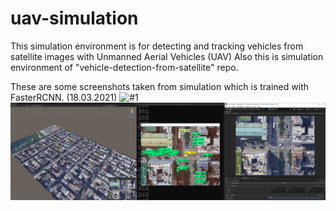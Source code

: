# uav-simulation

This simulation environment is for detecting and tracking vehicles from satellite images with Unmanned Aerial Vehicles (UAV) Also this is simulation environment of  "vehicle-detection-from-satellite" repo.

These are some screenshots taken from simulation which is trained with FasterRCNN. (18.03.2021)
![#1](https://github.com/AlperenCicek/uav-simulation/blob/main/SimulationScreenShot1.png)
![#2](https://github.com/AlperenCicek/uav-simulation/blob/main/SimulationScreenShot2.png)